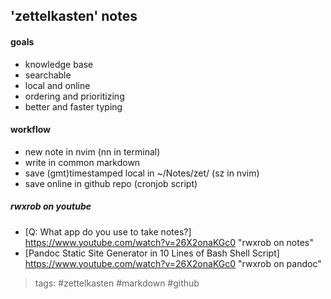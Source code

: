 'zettelkasten' notes
---

#### goals
* knowledge base
* searchable
* local and online
* ordering and prioritizing
* better and faster typing

#### workflow
* new note in nvim (nn in terminal)
* write in common markdown
* save (gmt)timestamped local in ~/Notes/zet/ (sz in nvim)
* save online in github repo (cronjob script)


##### rwxrob on youtube
* [Q: What app do you use to take notes?] <https://www.youtube.com/watch?v=26X2onaKGc0> "rwxrob on notes"
* [Pandoc Static Site Generator in 10 Lines of Bash Shell Script] <https://www.youtube.com/watch?v=26X2onaKGc0> "rwxrob on pandoc"

> tags: #zettelkasten #markdown #github
